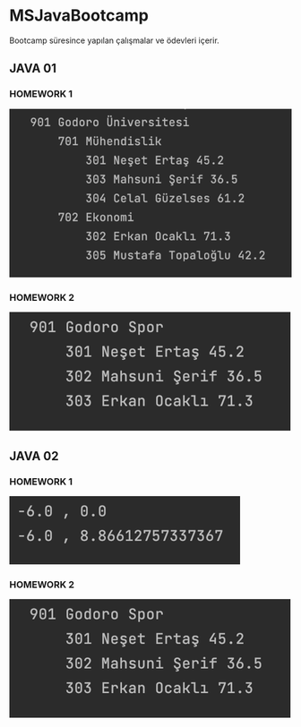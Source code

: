 # MSJavaBootcamp

Bootcamp süresince yapılan çalışmalar ve ödevleri içerir. 

## JAVA 01

### HOMEWORK 1

<img src="src/Java01/godoro/education/Homework1.png" width="auto">

### HOMEWORK 2

<img src="src/Java01/godoro/sports/Homework2.png" width="auto">

## JAVA 02

### HOMEWORK 1

<img src="src/Java02/godoro/draw/homework.png" width="auto">

### HOMEWORK 2

<img src="src/Java01/godoro/sports/Homework2.png" width="auto">





